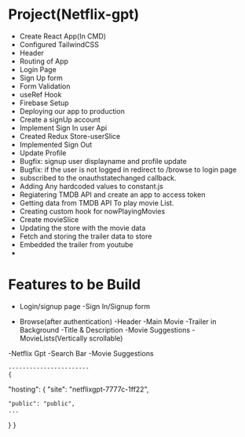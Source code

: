 # Project(Netflix-gpt)

- Create React App(In CMD)
- Configured TailwindCSS
- Header
- Routing of App
- Login Page
- Sign Up form
- Form Validation
- useRef Hook
- Firebase Setup
- Deploying our app to production
- Create a signUp account
- Implement Sign In user Api
- Created Redux Store-userSlice
- Implemented Sign Out
- Update Profile 
- Bugfix: signup user displayname and profile update
- Bugfix: if the user is not logged in redirect to /browse to login page
- subscribed to the onauthstatechanged callback.
- Adding Any hardcoded values to constant.js
- Regiatering TMDB API and create an app to access token
- Getting data from TMDB API To play movie List.
- Creating custom hook for nowPlayingMovies
- Create movieSlice
- Updating the store with the movie data
- Fetch and storing the trailer data to store
- Embedded the trailer from youtube
- 




# Features to be Build
- Login/signup page
    -Sign In/Signup form

- Browse(after authentication)
    -Header
    -Main Movie
        -Trailer in Background
        -Title & Description
        -Movie Suggestions
            -MovieLists(Vertically scrollable)

-Netflix Gpt
    -Search Bar
    -Movie Suggestions






    -----------------------
    {
  "hosting": {
    "site": "netflixgpt-7777c-1ff22",

    "public": "public",
    ...
  }
}